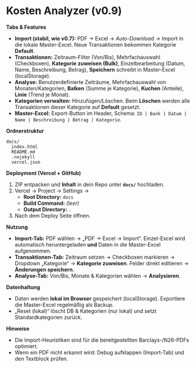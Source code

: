 # Kosten Analyzer (v0.9)

**Tabs & Features**
- **Import (stabil, wie v0.7):** PDF → Excel → *Auto-Download* → Import in die lokale Master-Excel. Neue Transaktionen bekommen Kategorie **Default**.
- **Transaktionen:** Zeitraum-Filter (Von/Bis), Mehrfachauswahl (Checkboxen), **Kategorie zuweisen (Bulk)**, Einzelbearbeitung (Datum, Name, Beschreibung, Betrag), **Speichern** schreibt in Master-Excel (localStorage).
- **Analyse:** Benutzerdefinierte Zeiträume, Mehrfachauswahl von Monaten/Kategorien, **Balken** (Summe je Kategorie), **Kuchen** (Anteile), **Linie** (Trend je Monat).
- **Kategorien verwalten:** Hinzufügen/Löschen. Beim **Löschen** werden alle Transaktionen dieser Kategorie auf **Default** gesetzt.
- **Master-Excel:** Export-Button im Header, Schema: `ID | Bank | Datum | Name | Beschreibung | Betrag | Kategorie`.

**Ordnerstruktur**
```
docs/
  index.html
  README.md
  .nojekyll
  vercel.json
```

**Deployment (Vercel + GitHub)**
1. ZIP entpacken und **Inhalt** in dein Repo unter **`docs/`** hochladen.
2. Vercel → Project → Settings →
   - **Root Directory:** `docs`
   - **Build Command:** *(leer)*
   - **Output Directory:** `.`
3. Nach dem Deploy Seite öffnen.

**Nutzung**
- **Import-Tab:** PDF wählen → „PDF → Excel → Import“. Einzel-Excel wird automatisch heruntergeladen **und** Daten in die Master-Excel aufgenommen.
- **Transaktionen-Tab:** Zeitraum setzen → Checkboxen markieren → Dropdown „Kategorie“ → **Kategorie zuweisen**. Felder direkt editieren → **Änderungen speichern**.
- **Analyse-Tab:** Von/Bis, Monate & Kategorien wählen → **Analysieren**.

**Datenhaltung**
- Daten werden **lokal im Browser** gespeichert (localStorage). Exportiere die Master-Excel regelmäßig als Backup.
- „Reset (lokal)“ löscht DB & Kategorien (nur lokal) und setzt Standardkategorien zurück.

**Hinweise**
- Die Import-Heuristiken sind für die bereitgestellten Barclays-/N26-PDFs optimiert.
- Wenn ein PDF nicht erkannt wird: Debug aufklappen (Import-Tab) und den Textblock prüfen.
